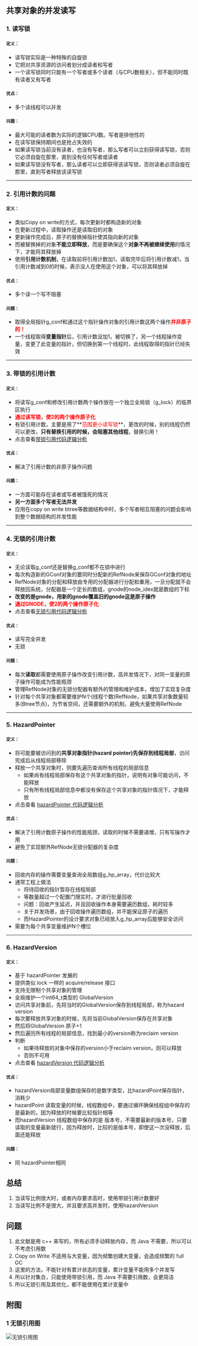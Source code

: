 ## 共享对象的并发读写 ##

### 1. 读写锁 ###

#### <small>定义：</small> ####
* 读写锁实际是一种特殊的自旋锁
* 它把对共享资源的访问者划分成读者和写者
* 一个读写锁同时只能有一个写者或多个读者（与CPU数相关），但不能同时既有读者又有写者

#### <small>优点：</small> ####
* 多个读线程可以并发

#### <small>问题：</small> ####
* 最大可能的读者数为实际的逻辑CPU数。写者是排他性的
* 在读写锁保持期间也是抢占失效的
* 如果读写锁当前没有读者，也没有写者，那么写者可以立刻获得读写锁，否则它必须自旋在那里，直到没有任何写者或读者
* 如果读写锁没有写者，那么读者可以立即获得该读写锁，否则读者必须自旋在那里，直到写者释放该读写锁

---
### 2. 引用计数的问题 ###

#### <small>定义：</small> ####
* 类似Copy on write的方式，每次更新时都构造新的对象
* 在更新过程中，读取操作还是读取旧的对象
* 更新操作完成后，原子的替换掉指针使其指向新的对象
* 而被替换掉的对象**不能立即释放**，而是要确保这个**对象不再被继续使用**的情况下，才能将其释放掉
* 使用**引用计数机制**，在读取前将引用计数加1，读取完毕后将引用计数减1，当引用计数减到0的时候，表示没人在使用这个对象，可以将其释放掉

#### <small>优点：</small> ####
* 多个读一个写不阻塞

#### <small>问题：</small> ####
* 取得全局指针g_conf和通过这个指针操作对象的引用计数这两个操作<font color=red>**并非原子的！**</font>
* 一个线程取得**变量指针**后，引用计数没加1，被切换了，另一个线程操作变量，变更了此变量的指针，但切换到第一个线程时，此线程取得的指针已经失效

---
### 3. 带锁的引用计数 ###

#### <small>定义：</small> ####
* 将读写g_conf和修改引用计数两个操作放在一个独立全局锁（g_lock）的临界区执行
* **<font color=red>通过读写锁，使2的两个操作原子化</font>**
* 有锁引用计数，主要是用了**<font color=red>范围更小读写锁</font>**，更改的时候，别的线程仍然可以更改，**只有替换引用的时候，会阻塞其他线程**，替换引用！
* 点击查看[带锁引用代码逻辑分析][4]

#### <small>优点：</small> ####
* 解决了引用计数的非原子操作问题


#### <small>问题：</small> ####
* 一方面可能存在读者或写者被饿死的情况
* **另一方面多个写者无法并发**
* 应用在copy on write btree等数据结构中时，多个写者相互阻塞的问题会影响到整个数据结构的并发性能

---
### 4. 无锁的引用计数 ###

#### <small>定义：</small> ####
* 无论读取g_conf还是替换g_conf都不在锁中进行
* 每次构造新的GConf对象的要同时分配新的RefNode来保存GConf对象的地址
* RefNode对象的分配和释放由专用的分配器进行分配和重用，一旦分配就不会释放回系统，分配器是一个定长的数组，gnode的node_idex就是数组的下标
* **改变的是gnode，用新的gnode覆盖旧的gnode这是原子操作**
* **<font color=red>通过GNODE，使2的两个操作原子化</font>**
* 点击查看[无锁引用代码逻辑分析][1]

#### <small>优点：</small> ####
* 读写完全并发
* 无锁

#### <small>问题：</small> ####

* 每次**读取**都需要使用原子操作改变引用计数，高并发情况下，对同一变量的原子操作可能成为性能瓶颈
* 管理RefNode对象的无锁分配器有额外的管理和维护成本，增加了实现复杂度
* 针对每个共享对象都需要维护N个(线程个数)RefNode，如果共享对象数量较多(Btree节点)，为节省空间，还需要额外的机制，避免大量使用RefNode

---
### 5. HazardPointer ###

#### <small>定义：</small> ####
*  将可能要被访问到的**共享对象指针(hazard pointer)先保存到线程局部**，访问完成后从线程局部移除
*  释放一个共享对象时，则要先遍历查询所有线程的局部信息
	*  如果尚有线程局部保存有这个共享对象的指针，说明有对象可能访问，不能释放
	*  只有所有线程局部信息中都没有保存这个共享对象的指针情况下，才能释放
* 点击查看 [hazardPointer 代码逻辑分析][2]

#### <small>优点：</small> ####
* 解决了引用计数原子操作的性能瓶颈，读取的时候不需要递增，只有写操作才用
* 避免了实现额外RefNode无锁分配器的复杂度

#### <small>问题：</small> ####
* 回收内存的操作需要变量查询全局数组g_hp_array，代价比较大
* 通常工程上做法
	* 将待回收的指针暂存在线程局部
	* 等数量超过一个配置门限实时，才进行批量回收
	* 问题：回收产生延迟，并且回收操作本身需要遍历数组，耗时较多
	* 关于并发场景，由于回收操作遍历数组，并不能保证原子的遍历
	* 而HazardPointer的设计要求对象已经放入g_hp_array后能够安全访问
* 需要为每个共享变量维护N个槽位

---
### 6. HazardVersion ###

#### <small>定义：</small> ####
* 基于 hazardPointer 发展的
* 提供类似 lock 一样的 acquire/release 接口
* 支持无限制个共享对象的管理
* 全局维护一个int64_t类型的 GlobalVersion
* 访问共享对象前，先将当时的GlobalVersion保存到线程局部，称为hazard version
* 每次要释放共享对象的时候，先将当前GlobalVersion保存在共享对象
* 然后将GlobalVersion 原子+1
* 然后遍历所有线程的局部信息，找到最小的version称为reclaim version
* 判断
	* 如果待释放的对象中保存的version小于reclaim version，则可以释放
	* 否则不可用
* 点击查看 [hazardVersion 代码逻辑分析][3]

#### <small>优点：</small> ####
* hazardVersion局部变量数组保存的是数字类型，比hazardPoint保存指针，消耗少
* hazardPoint 读取变量的时候，线程数组中，要通过循环确保线程组中保存的是最新的，因为释放的时候要比较指针相等
* 而hazardVersion 线程数组中保存的是 版本号，不需要最新的版本号，只要读取的变量最新就行，因为释放时，比较的是版本号，即使这一次没释放，后面还能释放

#### <small>问题：</small> ####
* 同 hazardPointer相同

## 总结 ##
1. 当读写比例很大时，或者内存要求高时，使用带锁引用计数要好
2. 当读写比例不是很大，并且要求高并发时，使用hazardVersion

## 问题 ##
1. 此文献是用 c++ 来写的，所有必须手动释放内存，而 Java 不需要，所以可以不考虑引用数
2. Copy on Write 不适用与大变量，因为频繁创建大变量，会造成频繁的 full GC
3. 这里的方法，不能针对有累计状态的变量，累计变量不能用多个并发写
4. 所以针对集合，只能使用带锁引用，而 Java 不需要引用数，会更简洁
5. 所以无锁引用及其优化，都不能使用在累计变量中

## 附图 ##
### 1 无锁引用图 ###
![无锁引用图](https://raw.githubusercontent.com/wangkang09/knowledge-summary/master/java/Concurrency/img/%E6%97%A0%E9%94%81%E5%BC%95%E7%94%A8%E8%AE%A1%E6%95%B0%E5%9B%BE.jpeg)


[1]:https://github.com/wangkang09/knowledge-summary/blob/master/java/Concurrency/cite/%E6%97%A0%E9%94%81%E5%BC%95%E7%94%A8%E8%AE%A1%E6%95%B0.md
[2]:https://github.com/wangkang09/knowledge-summary/blob/master/java/Concurrency/cite/hazardPointer%E4%BB%A3%E7%A0%81%E9%80%BB%E8%BE%91.md
[3]:https://github.com/wangkang09/knowledge-summary/blob/day-additions/java/Concurrency/cite/hazardVersion%20%E4%BB%A3%E7%A0%81%E9%80%BB%E8%BE%91%E5%88%86%E6%9E%90.md
[4]:https://github.com/wangkang09/knowledge-summary/blob/day-additions/java/Concurrency/cite/%E5%B8%A6%E9%94%81%E5%BC%95%E7%94%A8%E8%AE%A1%E6%95%B0%E9%80%BB%E8%BE%91.md